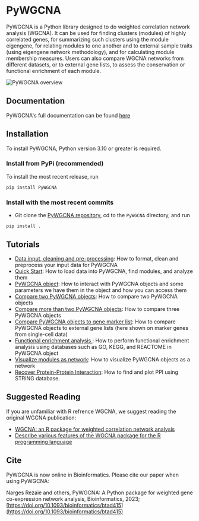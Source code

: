 # PyWGCNA

PyWGCNA is a Python library designed to do weighted correlation network analysis (WGCNA). It
can be used for finding clusters (modules) of highly correlated genes, for summarizing
such clusters using the module eigengene, for relating modules to one another and
to external sample traits (using eigengene network methodology), and for calculating
module membership measures. Users can also compare WGCNA networks from different datasets, or to
external gene lists, to assess the conservation or functional enrichment of each module.

![PyWGCNA overview](docs/PyWGCNA_overview.png)

## Documentation
PyWGCNA's full documentation can be found [here](https://mortazavilab.github.io/PyWGCNA/)

## Installation

To install PyWGCNA, Python version 3.10 or greater is required.

### Install from PyPi (recommended)
To install the most recent release, run

`pip install PyWGCNA`

### Install with the most recent commits
* Git clone the [PyWGCNA repository](https://github.com/mortazavilab/PyWGCNA), cd to the `PyWGCNA` directory, and run

`pip install .`

## Tutorials

- [Data input, cleaning and pre-processing](tutorials/Data_format.md): How to format, clean and preprocess your input data for PyWGCNA
- [Quick Start](tutorials/Quick_Start.ipynb): How to load data into PyWGCNA, find modules, and analyze them
- [PyWGCNA object](tutorials/PyWGCNA_object.ipynb): How to interact with PyWGCNA objects and some parameters we have them in the object and how you can access them
- [Compare two PyWGCNA objects](tutorials/Comparison_two_PyWGCNAs.ipynb): How to compare two PyWGCNA objects
- [Compare more than two PyWGCNA objects](tutorials/Comparison_multi_PyWGCNAs.ipynb): How to compare three PyWGCNA objects
- [Compare PyWGCNA objects to gene marker list](tutorials/Comparison_PyWGCNA_geneMarker.ipynb): How to compare PyWGCNA objects to external gene lists (here shown on marker genes from single-cell data)
- [Functional enrichment analysis ](tutorials/functional_enrichment_analysis.ipynb): How to perform functional enrichment analysis using databases such as GO, KEGG, and REACTOME in PyWGCNA object
- [Visualize modules as network](tutorials/network_analysis.ipynb): How to visualize PyWGCNA objects as a network
- [Recover Protein-Protein Interaction](tutorials/protein_protein_interaction.ipynb): How to find and plot PPI using STRING database.

## Suggested Reading

If you are unfamiliar with R refrence WGCNA, we suggest reading the original WGCNA publication:

- [WGCNA: an R package for weighted correlation network analysis](https://bmcbioinformatics.biomedcentral.com/articles/10.1186/1471-2105-9-559)
- [Describe various features of the WGCNA package for the R programming language](https://peterlangfelder.com/)

## Cite

PyWGCNA is now online in Bioinformatics. Please cite our paper when using PyWGCNA:

Narges Rezaie and others, PyWGCNA: A Python package for weighted gene co-expression network analysis, Bioinformatics, 2023;
[https://doi.org/10.1093/bioinformatics/btad415](https://doi.org/10.1093/bioinformatics/btad415)
